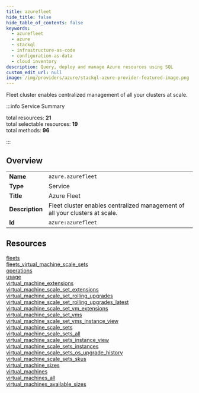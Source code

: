 ```yaml
---
title: azurefleet
hide_title: false
hide_table_of_contents: false
keywords:
  - azurefleet
  - azure
  - stackql
  - infrastructure-as-code
  - configuration-as-data
  - cloud inventory
description: Query, deploy and manage Azure resources using SQL
custom_edit_url: null
image: /img/providers/azure/stackql-azure-provider-featured-image.png
---
```


Fleet cluster enables centralized management of all your clusters at scale.  
    
:::info Service Summary

<div class="row">
<div class="providerDocColumn">
<span>total resources:&nbsp;<b>21</b></span><br />
<span>total selectable resources:&nbsp;<b>19</b></span><br />
<span>total methods:&nbsp;<b>96</b></span><br />
</div>
</div>

:::

## Overview
<table><tbody>
<tr><td><b>Name</b></td><td><code>azure.azurefleet</code></td></tr>
<tr><td><b>Type</b></td><td>Service</td></tr>
<tr><td><b>Title</b></td><td>Azure Fleet</td></tr>
<tr><td><b>Description</b></td><td>Fleet cluster enables centralized management of all your clusters at scale.</td></tr>
<tr><td><b>Id</b></td><td><code>azure:azurefleet</code></td></tr>
</tbody></table>

## Resources
<div class="row">
<div class="providerDocColumn">
<a href="/providers/azure/azurefleet/fleets/">fleets</a><br />
<a href="/providers/azure/azurefleet/fleets_virtual_machine_scale_sets/">fleets_virtual_machine_scale_sets</a><br />
<a href="/providers/azure/azurefleet/operations/">operations</a><br />
<a href="/providers/azure/azurefleet/usage/">usage</a><br />
<a href="/providers/azure/azurefleet/virtual_machine_extensions/">virtual_machine_extensions</a><br />
<a href="/providers/azure/azurefleet/virtual_machine_scale_set_extensions/">virtual_machine_scale_set_extensions</a><br />
<a href="/providers/azure/azurefleet/virtual_machine_scale_set_rolling_upgrades/">virtual_machine_scale_set_rolling_upgrades</a><br />
<a href="/providers/azure/azurefleet/virtual_machine_scale_set_rolling_upgrades_latest/">virtual_machine_scale_set_rolling_upgrades_latest</a><br />
<a href="/providers/azure/azurefleet/virtual_machine_scale_set_vm_extensions/">virtual_machine_scale_set_vm_extensions</a><br />
<a href="/providers/azure/azurefleet/virtual_machine_scale_set_vms/">virtual_machine_scale_set_vms</a><br />
<a href="/providers/azure/azurefleet/virtual_machine_scale_set_vms_instance_view/">virtual_machine_scale_set_vms_instance_view</a><br />
</div>
<div class="providerDocColumn">
<a href="/providers/azure/azurefleet/virtual_machine_scale_sets/">virtual_machine_scale_sets</a><br />
<a href="/providers/azure/azurefleet/virtual_machine_scale_sets_all/">virtual_machine_scale_sets_all</a><br />
<a href="/providers/azure/azurefleet/virtual_machine_scale_sets_instance_view/">virtual_machine_scale_sets_instance_view</a><br />
<a href="/providers/azure/azurefleet/virtual_machine_scale_sets_instances/">virtual_machine_scale_sets_instances</a><br />
<a href="/providers/azure/azurefleet/virtual_machine_scale_sets_os_upgrade_history/">virtual_machine_scale_sets_os_upgrade_history</a><br />
<a href="/providers/azure/azurefleet/virtual_machine_scale_sets_skus/">virtual_machine_scale_sets_skus</a><br />
<a href="/providers/azure/azurefleet/virtual_machine_sizes/">virtual_machine_sizes</a><br />
<a href="/providers/azure/azurefleet/virtual_machines/">virtual_machines</a><br />
<a href="/providers/azure/azurefleet/virtual_machines_all/">virtual_machines_all</a><br />
<a href="/providers/azure/azurefleet/virtual_machines_available_sizes/">virtual_machines_available_sizes</a><br />
</div>
</div>
